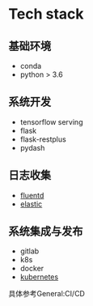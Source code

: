 # Tech stack

## 基础环境

- conda
- python > 3.6

## 系统开发

- tensorflow serving
- flask
- flask-restplus
- pydash

## 日志收集

- [fluentd](https://github.com/fluent/fluent-logger-python)
- [elastic](https://www.elastic.co/)

## 系统集成与发布

- gitlab 
- k8s 
- docker
- [kubernetes](https://kubernetes.io/)

具体参考General:CI/CD
